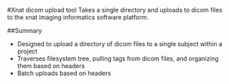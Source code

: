 
#Xnat dicom upload tool
Takes a single directory and uploads to dicom files to the xnat imaging informatics software platform.

##Summary
* Designed to upload a directory of dicom files to a single subject within a project
* Traverses filesystem tree, pulling tags from dicom files, and organizing them based on headers
* Batch uploads based on headers
